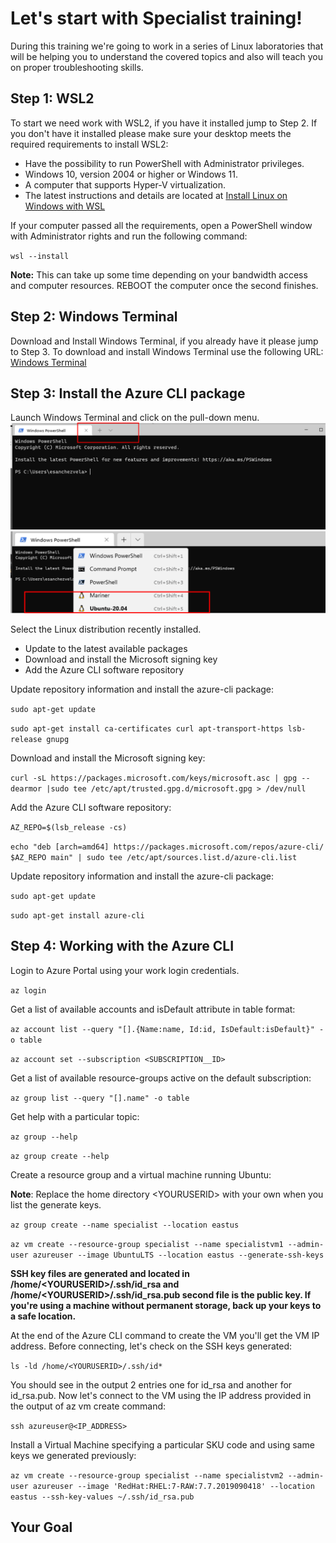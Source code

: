 # Let's start with Specialist training!

During this training we're going to work in a series of Linux laboratories that will be helping you to understand the covered topics and also will teach you on proper troubleshooting skills. 

## Step 1: WSL2
To start we need work with WSL2, if you have it installed jump to Step 2.  If you don't have it installed please make sure your desktop meets the required requirements to install WSL2: 
- Have the possibility to run PowerShell with Administrator privileges.
- Windows 10, version 2004 or higher or Windows 11.
- A computer that supports Hyper-V virtualization.
- The latest instructions and details are located at [Install Linux on Windows with WSL](https://learn.microsoft.com/en-us/windows/wsl/install)

If your computer passed all the requirements, open a PowerShell window with Administrator rights and run the following command: 

`wsl --install`

**Note:**  This can take up some time depending on your bandwidth access and computer resources.   REBOOT the computer once the second finishes. 

## Step 2: Windows Terminal
Download and Install Windows Terminal, if you already have it please jump to Step 3.  To download and install Windows Terminal use the following URL: [Windows Terminal](https://aka.ms/terminal)

## Step 3: Install the Azure CLI package
Launch Windows Terminal and click on the pull-down menu. 
![Windows Terminal drop-down menu](https://github.com/mitchcr/ONEVM/blob/main/WSL/images/WindowsTerminal1.png)
![Windows Terminal OS selection](https://github.com/mitchcr/ONEVM/blob/main/WSL/images/WindowsTerminal2.png)

Select the Linux distribution recently installed. 

- Update to the latest available packages
- Download and install the Microsoft signing key
- Add the Azure CLI software repository

Update repository information and install the azure-cli package: 

`sudo apt-get update`

`sudo apt-get install ca-certificates curl apt-transport-https lsb-release gnupg`

Download and install the Microsoft signing key:

`curl -sL https://packages.microsoft.com/keys/microsoft.asc | gpg --dearmor |sudo tee /etc/apt/trusted.gpg.d/microsoft.gpg > /dev/null`

Add the Azure CLI software repository: 

`AZ_REPO=$(lsb_release -cs)`

`echo "deb [arch=amd64] https://packages.microsoft.com/repos/azure-cli/ $AZ_REPO main" | sudo tee /etc/apt/sources.list.d/azure-cli.list`

Update repository information and install the azure-cli package: 

`sudo apt-get update`

`sudo apt-get install azure-cli`

## Step 4: Working with the Azure CLI

Login to Azure Portal using your work login credentials. 

`az login`

Get a list of available accounts and isDefault attribute in table format:

`az account list --query "[].{Name:name, Id:id, IsDefault:isDefault}" -o table`

`az account set --subscription <SUBSCRIPTION__ID>` 

Get a list of available resource-groups active on the default subscription: 

`az group list --query "[].name" -o table`

Get help with a particular topic: 

`az group --help`

`az group create --help`

Create a resource group and a virtual machine running Ubuntu: 

__Note__: Replace the home directory \<YOURUSERID\> with your own when you list the generate keys. 

`az group create --name specialist --location eastus`

`az vm create --resource-group specialist --name specialistvm1 --admin-user azureuser --image UbuntuLTS --location eastus --generate-ssh-keys`

__SSH key files are generated and located in /home/\<YOURUSERID\>/.ssh/id_rsa and /home/\<YOURUSERID\>/.ssh/id_rsa.pub second file is the public key.  If you're using a machine without permanent storage, back up your keys to a safe location.__

At the end of the Azure CLI command to create the VM you'll get the VM IP address. Before connecting, let's check on the SSH keys generated: 

`ls -ld /home/<YOURUSERID>/.ssh/id*`

You should see in the output 2 entries one for id_rsa and another for id_rsa.pub.  Now let's connect to the VM using the IP address provided in the output of az vm create command: 

`ssh azureuser@<IP_ADDRESS>`

Install a Virtual Machine specifying a particular SKU code and using same keys we generated previously: 

`az vm create --resource-group specialist --name specialistvm2 --admin-user azureuser --image 'RedHat:RHEL:7-RAW:7.7.2019090418' --location eastus --ssh-key-values ~/.ssh/id_rsa.pub`


## Your Goal


